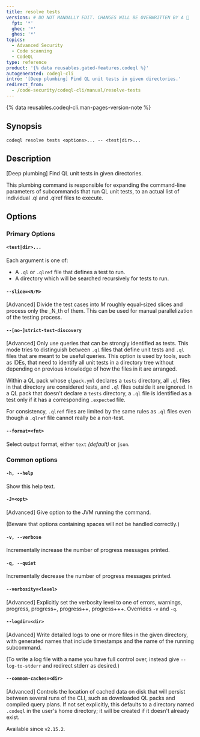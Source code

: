 ```yaml
---
title: resolve tests
versions: # DO NOT MANUALLY EDIT. CHANGES WILL BE OVERWRITTEN BY A 🤖
  fpt: '*'
  ghec: '*'
  ghes: '*'
topics:
  - Advanced Security
  - Code scanning
  - CodeQL
type: reference
product: '{% data reusables.gated-features.codeql %}'
autogenerated: codeql-cli
intro: '[Deep plumbing] Find QL unit tests in given directories.'
redirect_from:
  - /code-security/codeql-cli/manual/resolve-tests
---
```



<!-- Content after this section is automatically generated -->

{% data reusables.codeql-cli.man-pages-version-note %}

## Synopsis

```shell copy
codeql resolve tests <options>... -- <test|dir>...
```

## Description

\[Deep plumbing] Find QL unit tests in given directories.

This plumbing command is responsible for expanding the command-line
parameters of subcommands that run QL unit tests, to an actual list of
individual .ql and .qlref files to execute.

## Options

### Primary Options

#### `<test|dir>...`

Each argument is one of:

- A `.ql` or `.qlref` file that defines a test to run.
- A directory which will be searched recursively for tests to run.

#### `--slice=<N/M>`

\[Advanced] Divide the test cases into _M_ roughly equal-sized slices
and process only the _N_th of them. This can be used for manual
parallelization of the testing process.

#### `--[no-]strict-test-discovery`

\[Advanced] Only use queries that can be strongly identified as tests.
This mode tries to distinguish between `.ql` files that define unit
tests and `.ql` files that are meant to be useful queries. This option
is used by tools, such as IDEs, that need to identify all unit tests in
a directory tree without depending on previous knowledge of how the
files in it are arranged.

Within a QL pack whose `qlpack.yml` declares a `tests` directory, all
`.ql` files in that directory are considered tests, and `.ql` files
outside it are ignored. In a QL pack that doesn't declare a `tests`
directory, a `.ql` file is identified as a test only if it has a
corresponding `.expected` file.

For consistency, `.qlref` files are limited by the same rules as `.ql`
files even though a `.qlref` file cannot really be a non-test.

#### `--format=<fmt>`

Select output format, either `text` _(default)_ or `json`.

### Common options

#### `-h, --help`

Show this help text.

#### `-J=<opt>`

\[Advanced] Give option to the JVM running the command.

(Beware that options containing spaces will not be handled correctly.)

#### `-v, --verbose`

Incrementally increase the number of progress messages printed.

#### `-q, --quiet`

Incrementally decrease the number of progress messages printed.

#### `--verbosity=<level>`

\[Advanced] Explicitly set the verbosity level to one of errors,
warnings, progress, progress+, progress++, progress+++. Overrides `-v`
and `-q`.

#### `--logdir=<dir>`

\[Advanced] Write detailed logs to one or more files in the given
directory, with generated names that include timestamps and the name of
the running subcommand.

(To write a log file with a name you have full control over, instead
give `--log-to-stderr` and redirect stderr as desired.)

#### `--common-caches=<dir>`

\[Advanced] Controls the location of cached data on disk that will
persist between several runs of the CLI, such as downloaded QL packs and
compiled query plans. If not set explicitly, this defaults to a
directory named `.codeql` in the user's home directory; it will be
created if it doesn't already exist.

Available since `v2.15.2`.
